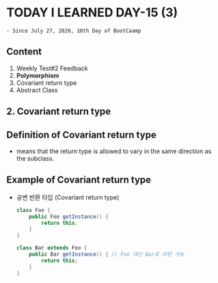 # TODAY I LEARNED DAY-15 (3)
  `- Since July 27, 2020, 10th Day of BootCaamp`
  
## Content
  1. Weekly Test#2 Feedback
  2. **Polymorphism**
  3. Covariant return type
  4. Abstract Class
  
## 2. Covariant return type  
## Definition of Covariant return type
  * means that the return type is allowed to vary in the same direction as the subclass.  
     
## Example of Covariant return type
     
- 공변 반환 타입 (Covariant return type)

  ```java
  class Foo {
      public Foo getInstance() {
          return this;
      }
  }

  class Bar extends Foo {
      public Bar getInstance() { // Foo 대신 Bar로 리턴 가능
          return this;
      }
  }
  ```